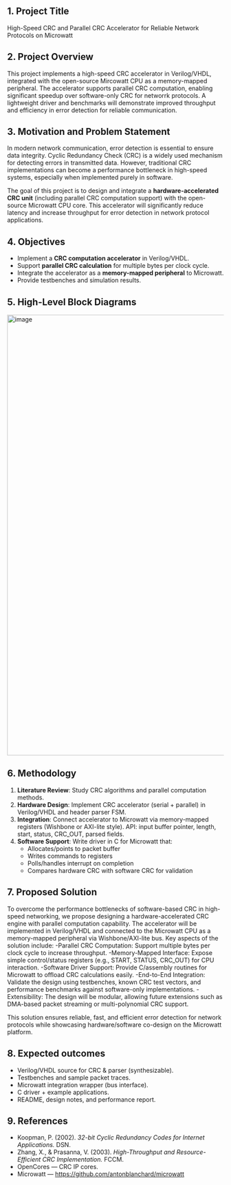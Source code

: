 ## 1. **Project Title**
High-Speed CRC and Parallel CRC Accelerator for Reliable Network Protocols on Microwatt
## 2. Project Overview
This project implements a high-speed CRC accelerator in Verilog/VHDL, integrated with the open-source Mircowatt CPU as a memory-mapped peripheral. The accelerator supports parallel CRC computation, enabling significant speedup over software-only CRC for networrk protocols. A lightweight driver and benchmarks will demonstrate improved throughput and efficiency in error detection for reliable communication.
## 3. Motivation and Problem Statement
In modern network communication, error detection is essential to ensure data integrity. Cyclic Redundancy Check (CRC) is a widely used mechanism for detecting errors in transmitted data. However, traditional CRC implementations can become a performance bottleneck in high-speed systems, especially when implemented purely in software.

The goal of this project is to design and integrate a **hardware-accelerated CRC unit** (including parallel CRC computation support) with the open-source Microwatt CPU core. This accelerator will significantly reduce latency and increase throughput for error detection in network protocol applications.

## 4. Objectives
- Implement a **CRC computation accelerator** in Verilog/VHDL.  
- Support **parallel CRC calculation** for multiple bytes per clock cycle.  
- Integrate the accelerator as a **memory-mapped peripheral** to Microwatt.   
- Provide testbenches and simulation results.  

## 5. High-Level Block Diagrams

<img width="1536" height="1024" alt="image" src="https://github.com/user-attachments/assets/e66b3917-dfec-405c-b70f-bf3ed75333a2" />

## 6. Methodology
1. **Literature Review**: Study CRC algorithms and parallel computation methods.  
2. **Hardware Design**: Implement CRC accelerator (serial + parallel) in Verilog/VHDL and header parser FSM.  
3. **Integration**: Connect accelerator to Microwatt via memory-mapped registers (Wishbone or AXI-lite style). API: input buffer pointer, length, start, status, CRC_OUT, parsed fields.  
4. **Software Support**: Write driver in C for Microwatt that:
   - Allocates/points to packet buffer
   - Writes commands to registers
   - Polls/handles interrupt on completion
   - Compares hardware CRC with software CRC for validation
## 7. Proposed Solution
To overcome the performance bottlenecks of software-based CRC in high-speed networking, we propose designing a hardware-accelerated CRC engine with parallel computation capability. The accelerator will be implemented in Verilog/VHDL and connected to the Microwatt CPU as a memory-mapped peripheral via Wishbone/AXI-lite bus.
Key aspects of the solution include:
-Parallel CRC Computation: Support multiple bytes per clock cycle to increase throughput.
-Memory-Mapped Interface: Expose simple control/status registers (e.g., START, STATUS, CRC_OUT) for CPU interaction.
-Software Driver Support: Provide C/assembly routines for Microwatt to offload CRC calculations easily.
-End-to-End Integration: Validate the design using testbenches, known CRC test vectors, and performance benchmarks against software-only implementations.
-Extensibility: The design will be modular, allowing future extensions such as DMA-based packet streaming or multi-polynomial CRC support.

This solution ensures reliable, fast, and efficient error detection for network protocols while showcasing hardware/software co-design on the Microwatt platform.

## 8. Expected outcomes
- Verilog/VHDL source for CRC & parser (synthesizable).  
- Testbenches and sample packet traces.  
- Microwatt integration wrapper (bus interface).  
- C driver + example applications.  
- README, design notes, and performance report.  

## 9. References
- Koopman, P. (2002). *32-bit Cyclic Redundancy Codes for Internet Applications.* DSN.  
- Zhang, X., & Prasanna, V. (2003). *High-Throughput and Resource-Efficient CRC Implementation.* FCCM.  
- OpenCores — CRC IP cores.  
- Microwatt — https://github.com/antonblanchard/microwatt

